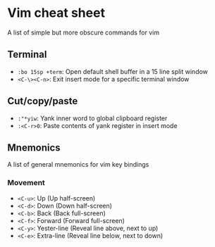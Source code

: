 # Vim cheat sheet

A list of simple but more obscure commands for vim

## Terminal
* `:bo 15sp +term`: Open default shell buffer in a 15 line split window
* `<C-\><C-n>`: Exit insert mode for a specific terminal window

## Cut/copy/paste
* `:"*yiw`: Yank inner word to global clipboard register
* `:<C-r>0`: Paste contents of yank register in insert mode

## Mnemonics
A list of general mnemonics for vim key bindings

### Movement
* `<C-u>`: Up (Up half-screen)
* `<C-d>`: Down (Down half-screen)
* `<C-b>`: Back (Back full-screen)
* `<C-f>`: Forward (Forward full-screen)
* `<C-y>`: Yester-line (Reveal line above, next to up)
* `<C-e>`: Extra-line (Reveal line below, next to down)
